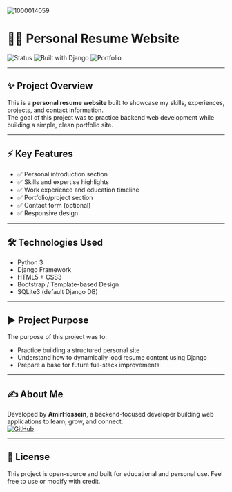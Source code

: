 ![1000014059](https://github.com/user-attachments/assets/c73f8a0b-2940-472f-9b4a-cdfe59f7e783)
# 🧑‍💼 Personal Resume Website

![Status](https://img.shields.io/badge/Status-Completed-brightgreen)
![Built with Django](https://img.shields.io/badge/Built%20with-Django-blue)
![Portfolio](https://img.shields.io/badge/Type-Resume%20Site-purple)

---

## ✨ Project Overview

This is a **personal resume website** built to showcase my skills, experiences, projects, and contact information.  
The goal of this project was to practice backend web development while building a simple, clean portfolio site.

---

## ⚡ Key Features

- ✅ Personal introduction section
- ✅ Skills and expertise highlights
- ✅ Work experience and education timeline
- ✅ Portfolio/project section
- ✅ Contact form (optional)
- ✅ Responsive design

---

## 🛠️ Technologies Used

- Python 3
- Django Framework
- HTML5 + CSS3
- Bootstrap / Template-based Design
- SQLite3 (default Django DB)

---

## ▶️ Project Purpose

The purpose of this project was to:
- Practice building a structured personal site
- Understand how to dynamically load resume content using Django
- Prepare a base for future full-stack improvements

---

## ✍️ About Me

Developed by **AmirHossein**, a backend-focused developer building web applications to learn, grow, and connect.  
[![GitHub](https://img.shields.io/badge/GitHub-Profile-black)](https://github.com/AmirHossein2020)  

---

## 📜 License

This project is open-source and built for educational and personal use. Feel free to use or modify with credit.
